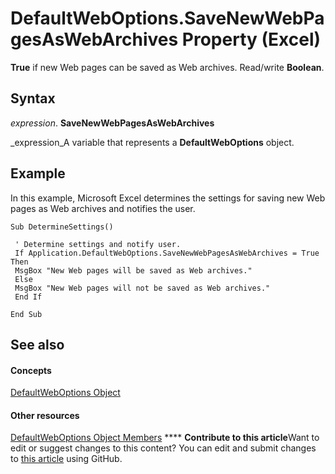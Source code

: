 
# DefaultWebOptions.SaveNewWebPagesAsWebArchives Property (Excel)

 **True** if new Web pages can be saved as Web archives. Read/write **Boolean**.


## Syntax

 _expression_. **SaveNewWebPagesAsWebArchives**

 _expression_A variable that represents a  **DefaultWebOptions** object.


## Example

In this example, Microsoft Excel determines the settings for saving new Web pages as Web archives and notifies the user.


```
Sub DetermineSettings() 
 
 ' Determine settings and notify user. 
 If Application.DefaultWebOptions.SaveNewWebPagesAsWebArchives = True Then 
 MsgBox "New Web pages will be saved as Web archives." 
 Else 
 MsgBox "New Web pages will not be saved as Web archives." 
 End If 
 
End Sub
```


## See also


#### Concepts


 [DefaultWebOptions Object](5bd1d870-e8d9-cac1-d7a7-3aeaf7c4c3cd.md)
#### Other resources


 [DefaultWebOptions Object Members](52db1398-01d8-eba5-772f-2923fdc89f5b.md)
****   **Contribute to this article**Want to edit or suggest changes to this content? You can edit and submit changes to  [this article](https://github.com/jhershey00/VBA_Excel_Test/OpenXMLCon/articles/659d338e-74b8-8959-d02b-4d7a08cadbf0.md) using GitHub.

